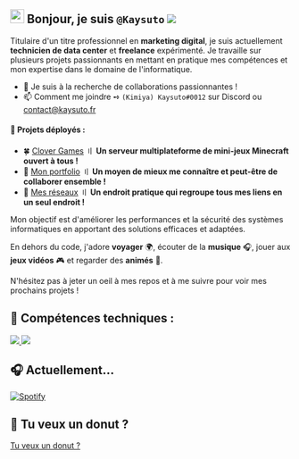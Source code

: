 ## <img src="https://media.giphy.com/media/hvRJCLFzcasrR4ia7z/giphy.gif" width="25px"> Bonjour, je suis `@Kaysuto` ![](https://komarev.com/ghpvc/?username=Kaysuto&color=blue)

Titulaire d'un titre professionnel en **marketing digital**, je suis actuellement **technicien de data center** et **freelance** expérimenté. 
Je travaille sur plusieurs projets passionnants en mettant en pratique mes compétences et mon expertise dans le domaine de l'informatique.

- 🤝 Je suis à la recherche de collaborations passionnantes !
- 📫 Comment me joindre ➺ `(Kimiya) Kaysuto#0012` sur Discord ou contact@kaysuto.fr

#### 🚀 Projets déployés :
- 🍀 [Clover Games](https://www.clovergames.fr) 〢 **Un serveur multiplateforme de mini-jeux Minecraft ouvert à tous !**
- 💼 [Mon portfolio](https://www.kaysuto.fr) 〢 **Un moyen de mieux me connaître et peut-être de collaborer ensemble !**
- 🏹 [Mes réseaux](https://www.solo.to/kaysuto) 〢 **Un endroit pratique qui regroupe tous mes liens en un seul endroit !**

Mon objectif est d'améliorer les performances et la sécurité des systèmes informatiques en apportant des solutions efficaces et adaptées.

En dehors du code, j'adore **voyager** 🌍, écouter de la **musique** 🎧, jouer aux **jeux vidéos** 🎮 et regarder des **animés** 🍿.

N'hésitez pas à jeter un oeil à mes repos et à me suivre pour voir mes prochains projets !

## 💪 Compétences techniques :

<p align="left">
  <a href="https://github.com/Kaysuto">
    <img src="https://skillicons.dev/icons?i=js,html,css,php,bootstrap,react,tailwind,nodejs,nextjs,nestjs,nginx,mysql,mongodb,bots" />
  </a>
  
  <a href="https://github.com/Kaysuto">
    <img src="https://skillicons.dev/icons?i=vscode,github,git,azure,gcp,replit,netlify,cloudflare,pr,ae,xd,figma" />
  </a>
</p>

## 🎧 Actuellement...

[![Spotify](https://novatorem-git-master-kaysuto.vercel.app/api/spotify?background_color=0d1117&border_color=ffffff)](https://open.spotify.com/user/de9dz1nuhvvv7hto5ue7lghhb)

## 🍩 Tu veux un donut ?

[Tu veux un donut ?](https://user-images.githubusercontent.com/75412305/196014356-4eda6813-bc61-4e9a-8c57-9e271e97af93.mp4)

<!---
This is a ✨ special ✨ repository because its `README.md` (this file) appears on your GitHub profile.
You can click the Preview link to take a look at your changes.
--->
